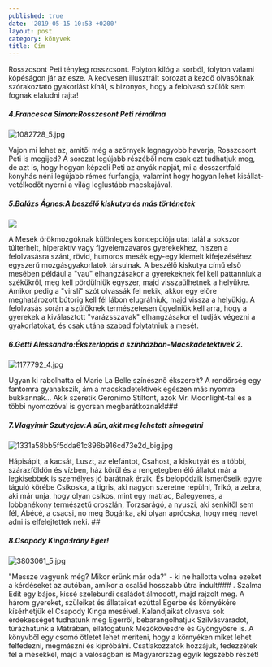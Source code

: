 ```yaml
---
published: true
date: '2019-05-15 10:53 +0200'
layout: post
category: könyvek
title: Cím
---
```

Rosszcsont Peti tényleg rosszcsont. Folyton kilóg a sorból, folyton valami kópéságon jár az esze.  A kedvesen illusztrált sorozat a kezdő olvasóknak szórakoztató gyakorlást kínál, s bizonyos, hogy a felolvasó szülők sem fognak elaludni rajta!

##### 4.Francesca Simon:Rosszcsont Peti rémálma
![1082728_5.jpg]({{site.baseurl}}/media/1082728_5.jpg)

Vajon mi lehet az, amitől még a szörnyek legnagyobb haverja, Rosszcsont Peti is megijed? A sorozat legújabb részéből nem csak ezt tudhatjuk meg, de azt is, hogy hogyan képzeli Peti az anyák napját, mi a desszertfaló konyhás néni legújabb rémes furfangja, valamint hogy hogyan lehet kisállat-vetélkedőt nyerni a világ leglustább macskájával.

##### 5.Balázs Ágnes:A beszélő kiskutya és más történetek
![]({{site.baseurl}}/media/4191447_5.jpg)

A Mesék örökmozgóknak különleges koncepciója utat talál a sokszor túlterhelt, hiperaktív vagy figyelemzavaros gyerekekhez, hiszen a felolvasásra szánt, rövid, humoros mesék egy-egy kiemelt kifejezéséhez egyszerű mozgásgyakorlatok társulnak. A beszélő kiskutya című első mesében például a "vau" elhangzásakor a gyerekeknek fel kell pattanniuk a székükről, meg kell pördülniük egyszer, majd visszaülhetnek a helyükre. Amikor pedig a "virsli" szót olvassák fel nekik, akkor egy előre meghatározott bútorig kell fél lábon elugrálniuk, majd vissza a helyükig. A felolvasás során a szülőknek természetesen ügyelniük kell arra, hogy a gyerekek a kiválasztott "varázsszavak" elhangzásakor el tudják végezni a gyakorlatokat, és csak utána szabad folytatniuk a mesét.

##### 6.Getti Alessandro:Ékszerlopás a színházban-Macskadetektívek 2.
![1177792_4.jpg]({{site.baseurl}}/media/1177792_4.jpg)

Ugyan ki rabolhatta el Marie La Belle színésznő ékszereit? A rendőrség egy fantomra gyanakszik, ám a macskadetektívek egészen más nyomra bukkannak... Akik szeretik Geronimo Stiltont, azok Mr. Moonlight-tal és a többi nyomozóval is gyorsan megbarátkoznak!###

##### 7.Vlagyimir Szutyejev:A sün,akit meg lehetett simogatni
![1331a58bb5f5dda61c896b916cd73e2d_big.jpg]({{site.baseurl}}/media/1331a58bb5f5dda61c896b916cd73e2d_big.jpg)

Hápisápit, a kacsát, Luszt, az elefántot, Csahost, a kiskutyát és a többi, szárazföldön és vízben, ház körül és a rengetegben élő állatot már a legkisebbek is személyes jó barátnak érzik. És belopódzik ismerőseik egyre táguló körébe Csíkoska, a tigris, aki nagyon szeretne repülni, Trikó, a zebra, aki már unja, hogy olyan csíkos, mint egy matrac, Balegyenes, a lobbanékony természetű oroszlán, Torzsarágó, a nyuszi, aki senkitől sem fél, Ábécé, a csacsi, no meg Bogárka, aki olyan aprócska, hogy még nevet adni is elfelejtettek neki. ##

##### 8.Csapody Kinga:Irány Eger!
![3803061_5.jpg]({{site.baseurl}}/media/3803061_5.jpg)

"Messze vagyunk még? Mikor érünk már oda?" - ki ne hallotta volna ezeket a kérdéseket az autóban, amikor a család hosszabb útra indult### .
Szalma Edit egy bájos, kissé szeleburdi családot álmodott, majd rajzolt meg. A három gyereket, szüleiket és állataikat ezúttal Egerbe és környékére kísérhetjük el Csapody Kinga meséivel. Kalandjaikat olvasva sok érdekességet tudhatunk meg Egerről, bebarangolhatjuk Szilvásváradot, túrázhatunk a Mátrában, ellátogatunk Mezőkövesdre és Gyöngyösre is. A könyvből egy csomó ötletet lehet meríteni, hogy a környéken miket lehet felfedezni, megmászni és kipróbálni.
Csatlakozzatok hozzájuk, fedezzétek fel a mesékkel, majd a valóságban is Magyarország egyik legszebb részét!
